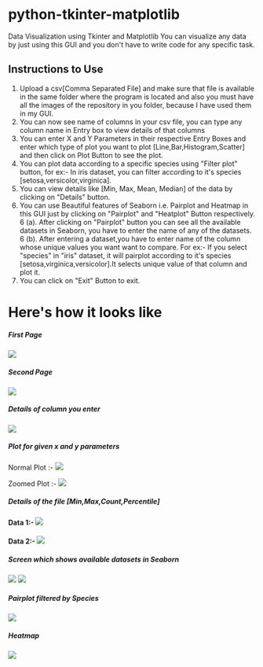 # python-tkinter-matplotlib
Data Visualization using Tkinter and Matplotlib
You can visualize any data by just using this GUI and you don't have to write code
for any specific task.

## Instructions to Use
1. Upload a csv[Comma Separated File] and make sure that file is available in the same folder
    where the program is located and also you must have all the images of the repository in you folder, because
    I have used them in my GUI.
2. You can now see name of columns in your csv file, you can type any column name in Entry box
    to view details of that columns
3. You can enter X and Y Parameters in their respective Entry Boxes and enter which type of 
    plot you want to plot [Line,Bar,Histogram,Scatter] and then click on Plot Button to see the plot.
4. You can plot data according to a specific species using "Filter plot" button, for ex:- In 
    iris dataset, you can filter according to it's species [setosa,versicolor,virginica].
5. You can view details like [Min, Max, Mean, Median] of the data by clicking on "Details" button.
6. You can use Beautiful features of Seaborn i.e. Pairplot and Heatmap in this GUI just by
    clicking on "Pairplot" and "Heatplot" Button respectively.
6 (a). After clicking on "Pairplot" button you can see all the available datasets in Seaborn,
        you have to enter the name of any of the datasets.
6 (b). After entering a dataset,you have to enter name of the column whose unique values you want 
        want to compare. For ex:- If you select "species" in "iris" dataset, it will pairplot according to it's species [setosa,virginica,versicolor].It selects unique value of that 
        column and plot it.
7. You can click on "Exit" Button to exit.

# Here's how it looks like
##### First Page
<img src="screenshots\Screenshot_20230223_221231.png">

##### Second Page
<img src="screenshots\Screenshot_20230223_222954.png">

##### Details of column you enter
<img src="screenshots\Screenshot_20230223_221324.png">

##### Plot for given x and y parameters 

Normal Plot :- <img src="screenshots\Screenshot_20230223_221544.png">

Zoomed Plot :- <img src="screenshots\Screenshot_20230223_223817.png">

##### Details of the file [Min,Max,Count,Percentile]

#### Data 1:- <img src="screenshots\Screenshot_20230223_230633.png">

#### Data 2:- <img src="screenshots\Screenshot_20230223_230743.png">


##### Screen which shows available datasets in Seaborn

<img src="screenshots\Screenshot_20230223_223836.png">
<img src="screenshots\Screenshot_20230223_223836.png">

##### Pairplot filtered by Species

<img src="screenshots\Screenshot_20230223_223911.png">

##### Heatmap

<img src="screenshots\Screenshot_20230223_223926.png">